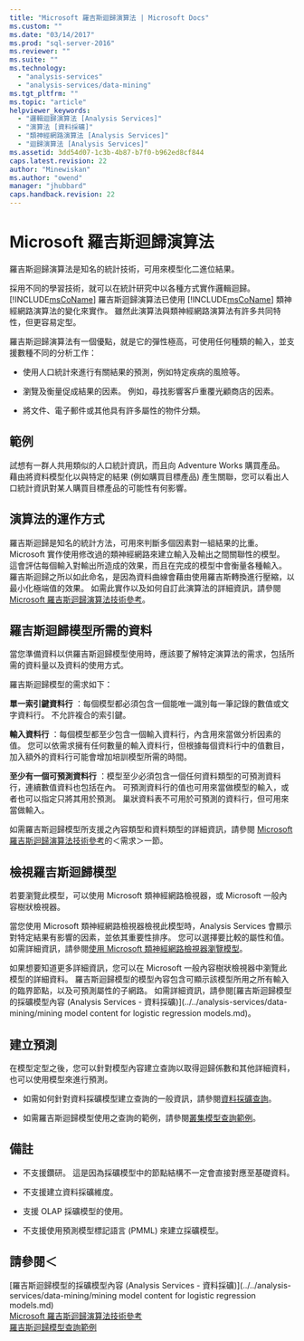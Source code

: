 ```yaml
---
title: "Microsoft 羅吉斯迴歸演算法 | Microsoft Docs"
ms.custom: ""
ms.date: "03/14/2017"
ms.prod: "sql-server-2016"
ms.reviewer: ""
ms.suite: ""
ms.technology: 
  - "analysis-services"
  - "analysis-services/data-mining"
ms.tgt_pltfrm: ""
ms.topic: "article"
helpviewer_keywords: 
  - "邏輯迴歸演算法 [Analysis Services]"
  - "演算法 [資料採礦]"
  - "類神經網路演算法 [Analysis Services]"
  - "迴歸演算法 [Analysis Services]"
ms.assetid: 3dd54d07-1c3b-4b87-b7f0-b962ed8cf844
caps.latest.revision: 22
author: "Minewiskan"
ms.author: "owend"
manager: "jhubbard"
caps.handback.revision: 22
---
```

# Microsoft 羅吉斯迴歸演算法
  羅吉斯迴歸演算法是知名的統計技術，可用來模型化二進位結果。  
  
 採用不同的學習技術，就可以在統計研究中以各種方式實作邏輯迴歸。 [!INCLUDE[msCoName](../../includes/msconame-md.md)] 羅吉斯迴歸演算法已使用 [!INCLUDE[msCoName](../../includes/msconame-md.md)] 類神經網路演算法的變化來實作。 雖然此演算法與類神經網路演算法有許多共同特性，但更容易定型。  
  
 羅吉斯迴歸演算法有一個優點，就是它的彈性極高，可使用任何種類的輸入，並支援數種不同的分析工作：  
  
-   使用人口統計來進行有關結果的預測，例如特定疾病的風險等。  
  
-   瀏覽及衡量促成結果的因素。 例如，尋找影響客戶重覆光顧商店的因素。  
  
-   將文件、電子郵件或其他具有許多屬性的物件分類。  
  
## 範例  
 試想有一群人共用類似的人口統計資訊，而且向 Adventure Works 購買產品。 藉由將資料模型化以與特定的結果 (例如購買目標產品) 產生關聯，您可以看出人口統計資訊對某人購買目標產品的可能性有何影響。  
  
## 演算法的運作方式  
 羅吉斯迴歸是知名的統計方法，可用來判斷多個因素對一組結果的比重。 Microsoft 實作使用修改過的類神經網路來建立輸入及輸出之間關聯性的模型。 這會評估每個輸入對輸出所造成的效果，而且在完成的模型中會衡量各種輸入。 羅吉斯迴歸之所以如此命名，是因為資料曲線會藉由使用羅吉斯轉換進行壓縮，以最小化極端值的效果。 如需此實作以及如何自訂此演算法的詳細資訊，請參閱 [Microsoft 羅吉斯迴歸演算法技術參考](../../analysis-services/data-mining/microsoft-logistic-regression-algorithm-technical-reference.md)。  
  
## 羅吉斯迴歸模型所需的資料  
 當您準備資料以供羅吉斯迴歸模型使用時，應該要了解特定演算法的需求，包括所需的資料量以及資料的使用方式。  
  
 羅吉斯迴歸模型的需求如下：  
  
 **單一索引鍵資料行** ：每個模型都必須包含一個能唯一識別每一筆記錄的數值或文字資料行。 不允許複合的索引鍵。  
  
 **輸入資料行** ：每個模型都至少包含一個輸入資料行，內含用來當做分析因素的值。 您可以依需求擁有任何數量的輸入資料行，但根據每個資料行中的值數目，加入額外的資料行可能會增加培訓模型所需的時間。  
  
 **至少有一個可預測資料行** ：模型至少必須包含一個任何資料類型的可預測資料行，連續數值資料也包括在內。 可預測資料行的值也可用來當做模型的輸入，或者也可以指定只將其用於預測。 巢狀資料表不可用於可預測的資料行，但可用來當做輸入。  
  
 如需羅吉斯迴歸模型所支援之內容類型和資料類型的詳細資訊，請參閱 [Microsoft 羅吉斯迴歸演算法技術參考](../../analysis-services/data-mining/microsoft-logistic-regression-algorithm-technical-reference.md)的＜需求＞一節。  
  
## 檢視羅吉斯迴歸模型  
 若要瀏覽此模型，可以使用 Microsoft 類神經網路檢視器，或 Microsoft 一般內容樹狀檢視器。  
  
 當您使用 Microsoft 類神經網路檢視器檢視此模型時，Analysis Services 會顯示對特定結果有影響的因素，並依其重要性排序。 您可以選擇要比較的屬性和值。 如需詳細資訊，請參閱[使用 Microsoft 類神經網路檢視器瀏覽模型](../../analysis-services/data-mining/browse-a-model-using-the-microsoft-neural-network-viewer.md)。  
  
 如果想要知道更多詳細資訊，您可以在 Microsoft 一般內容樹狀檢視器中瀏覽此模型的詳細資料。 羅吉斯迴歸模型的模型內容包含可顯示該模型所用之所有輸入的臨界節點，以及可預測屬性的子網路。 如需詳細資訊，請參閱[羅吉斯迴歸模型的採礦模型內容 &#40;Analysis Services - 資料採礦&#41;](../../analysis-services/data-mining/mining model content for logistic regression models.md)。  
  
## 建立預測  
 在模型定型之後，您可以針對模型內容建立查詢以取得迴歸係數和其他詳細資料，也可以使用模型來進行預測。  
  
-   如需如何針對資料採礦模型建立查詢的一般資訊，請參閱[資料採礦查詢](../../analysis-services/data-mining/data-mining-queries.md)。  
  
-   如需羅吉斯迴歸模型使用之查詢的範例，請參閱[叢集模型查詢範例](../../analysis-services/data-mining/clustering-model-query-examples.md)。  
  
## 備註  
  
-   不支援鑽研。 這是因為採礦模型中的節點結構不一定會直接對應至基礎資料。  
  
-   不支援建立資料採礦維度。  
  
-   支援 OLAP 採礦模型的使用。  
  
-   不支援使用預測模型標記語言 (PMML) 來建立採礦模型。  
  
## 請參閱＜  
 [羅吉斯迴歸模型的採礦模型內容 &#40;Analysis Services - 資料採礦&#41;](../../analysis-services/data-mining/mining model content for logistic regression models.md)   
 [Microsoft 羅吉斯迴歸演算法技術參考](../../analysis-services/data-mining/microsoft-logistic-regression-algorithm-technical-reference.md)   
 [羅吉斯迴歸模型查詢範例](../../analysis-services/data-mining/logistic-regression-model-query-examples.md)  
  
  